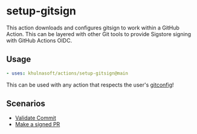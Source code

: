 # setup-gitsign

This action downloads and configures gitsign to work within a GitHub Action.
This can be layered with other Git tools to provide Sigstore signing with GitHub
Actions OIDC.

## Usage

```yaml
- uses: khulnasoft/actions/setup-gitsign@main
```

This can be used with any action that respects the user's
[gitconfig](https://git-scm.com/docs/git-config)!

## Scenarios

- [Validate Commit](examples/verify.yaml)
- [Make a signed PR](examples/pr.yaml)
